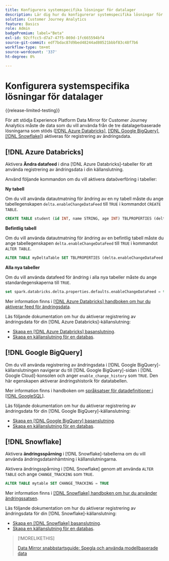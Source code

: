 ```yaml
---
title: Konfigurera systemspecifika lösningar för datalager
description: Lär dig hur du konfigurerar systemspecifika lösningar för datalager för Experience Platform Data Mirror för Customer Journey Analytics
solution: Customer Journey Analytics
feature: Basics
role: Admin
badgePremium: label="Beta"
exl-id: 92cffcc5-d7a7-47f5-869d-1fc665594bf4
source-git-commit: edf7bdac87d9bed48244ad80521bbbf83c48f7b6
workflow-type: tm+mt
source-wordcount: '337'
ht-degree: 0%

---
```


# Konfigurera systemspecifika lösningar för datalager

{{release-limited-testing}}

För att stödja Experience Platform Data Mirror för Customer Journey Analytics måste de data som du vill använda från de tre datalagerbaserade lösningarna som stöds ([[!DNL Azure Databricks]](#azure-databricks), [[!DNL Google BigQuery]](#google-bigquery), [[!DNL Snowflake]](#snowflake)) aktiveras för registrering av ändringsdata.


## [!DNL Azure Databricks]

Aktivera **Ändra datafeed** i dina [!DNL Azure Databricks]-tabeller för att använda registrering av ändringsdata i din källanslutning.

Använd följande kommandon om du vill aktivera dataöverföring i tabeller:

**Ny tabell**

Om du vill använda datautmatning för ändring av en ny tabell måste du ange tabellegenskapen `delta.enableChangeDataFeed` till `TRUE` i kommandot `CREATE TABLE`.

```sql
CREATE TABLE student (id INT, name STRING, age INT) TBLPROPERTIES (delta.enableChangeDataFeed = true)
```

**Befintlig tabell**

Om du vill använda datautmatning för ändring av en befintlig tabell måste du ange tabellegenskapen `delta.enableChangeDataFeed` till `TRUE` i kommandot `ALTER TABLE`.

```sql
ALTER TABLE myDeltaTable SET TBLPROPERTIES (delta.enableChangeDataFeed = true)
```

**Alla nya tabeller**

Om du vill använda datafeed för ändring i alla nya tabeller måste du ange standardegenskaperna till `TRUE`.

```sql
set spark.databricks.delta.properties.defaults.enableChangeDataFeed = true;
```

Mer information finns i [[!DNL Azure Databricks] handboken om hur du aktiverar feed för ändringsdata](https://docs.databricks.com/aws/en/delta/delta-change-data-feed#enable-change-data-feed).

Läs följande dokumentation om hur du aktiverar registrering av ändringsdata för din [!DNL Azure Databricks]-källanslutning:

* [Skapa en [!DNL Azure Databricks] basanslutning](https://experienceleague.adobe.com/en/docs/experience-platform/sources/api-tutorials/create/databases/databricks).
* [Skapa en källanslutning för en databas](https://experienceleague.adobe.com/en/docs/experience-platform/sources/api-tutorials/collect/database-nosql#create-a-source-connection).

## [!DNL Google BigQuery]

Om du vill använda registrering av ändringsdata i [!DNL Google BigQuery]-källanslutningen navigerar du till [!DNL Google BigQuery]-sidan i [!DNL Google Cloud]-konsolen och anger `enable_change_history` som `TRUE`. Den här egenskapen aktiverar ändringshistorik för datatabellen.

Mer information finns i handboken om [språksatser för datadefinitioner i  [!DNL GoogleSQL]](https://cloud.google.com/bigquery/docs/reference/standard-sql/data-definition-language#table_option_list).

Läs följande dokumentation om hur du aktiverar registrering av ändringsdata för din [!DNL Google BigQuery]-källanslutning:

* [Skapa en [!DNL Google BigQuery] basanslutning](https://experienceleague.adobe.com/en/docs/experience-platform/sources/api-tutorials/create/databases/bigquery).
* [Skapa en källanslutning för en databas](https://experienceleague.adobe.com/en/docs/experience-platform/sources/api-tutorials/collect/database-nosql#create-a-source-connection).

## [!DNL Snowflake]

Aktivera **ändringsspårning** i [!DNL Snowflake]-tabellerna om du vill använda ändringsdatainhämtning i källanslutningarna.

Aktivera ändringsspårning i [!DNL Snowflake] genom att använda `ALTER TABLE` och ange `CHANGE_TRACKING` som `TRUE`.

```sql
ALTER TABLE mytable SET CHANGE_TRACKING = TRUE
```

Mer information finns i [[!DNL Snowflake] handboken om hur du använder ändringssatsen](https://docs.snowflake.com/en/sql-reference/constructs/changes#usage-notes).

Läs följande dokumentation om hur du aktiverar registrering av ändringsdata för din [!DNL Snowflake]-källanslutning:

* [Skapa en [!DNL Snowflake] basanslutning](https://experienceleague.adobe.com/en/docs/experience-platform/sources/api-tutorials/create/databases/snowflake).
* [Skapa en källanslutning för en databas](https://experienceleague.adobe.com/en/docs/experience-platform/sources/api-tutorials/collect/database-nosql#create-a-source-connection).


>[!MORELIKETHIS]
>
>[Data Mirror snabbstartsguide: Spegla och använda modellbaserade data](model-based.md)
>
